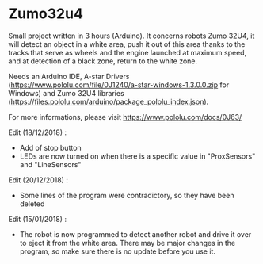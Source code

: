 # Zumo32u4

Small project written in 3 hours (Arduino).
It concerns robots Zumo 32U4, it will detect an object in a white area, push it out of this area thanks to the tracks that serve as wheels and the engine launched at maximum speed, and at detection of a black zone, return to the white zone.

Needs an Arduino IDE, A-star Drivers (https://www.pololu.com/file/0J1240/a-star-windows-1.3.0.0.zip for Windows) and Zumo 32U4 libraries (https://files.pololu.com/arduino/package_pololu_index.json).

For more informations, please visit https://www.pololu.com/docs/0J63/


Edit (18/12/2018) :

- Add of stop button
- LEDs are now turned on when there is a specific value in "ProxSensors" and "LineSensors"

Edit (20/12/2018) :

- Some lines of the program were contradictory, so they have been deleted

Edit (15/01/2018) :

- The robot is now programmed to detect another robot and drive it over to eject it from the white area. There may be major changes in the program, so make sure there is no update before you use it.
